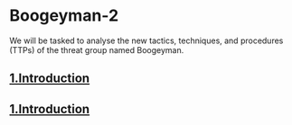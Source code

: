 # Boogeyman-2
We will be tasked to analyse the new tactics, techniques, and procedures (TTPs) of the threat group named Boogeyman. 

## <a href="https://github.com/Modern-Wizard/Introduction">1.Introduction </a>
## <a href="https://github.com/Modern-Wizard/Introduction">1.Introduction </a>
